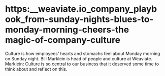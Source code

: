 # https:\_\_weaviate.io_company_playbook_from-sunday-nights-blues-to-monday-morning-cheers-the magic-of-company-culture

Culture is how employees' hearts and stomachs feel about Monday morning on Sunday night. Bill Marklein is head of people and culture at Weaviate. Marklein: Culture is so central to our business that it deserved some time to think about and reflect on this.
